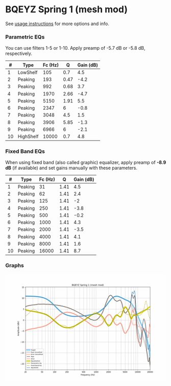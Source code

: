 # BQEYZ Spring 1 (mesh mod)
See [usage instructions](https://github.com/jaakkopasanen/AutoEq#usage) for more options and info.

### Parametric EQs
You can use filters 1-5 or 1-10. Apply preamp of -5.7 dB or -5.8 dB, respectively.

|   # | Type      |   Fc (Hz) |    Q |   Gain (dB) |
|-----|-----------|-----------|------|-------------|
|   1 | LowShelf  |       105 | 0.7  |         4.5 |
|   2 | Peaking   |       193 | 0.47 |        -4.2 |
|   3 | Peaking   |       992 | 0.68 |         3.7 |
|   4 | Peaking   |      1970 | 2.66 |        -4.7 |
|   5 | Peaking   |      5150 | 1.91 |         5.5 |
|   6 | Peaking   |      2347 | 6    |        -0.8 |
|   7 | Peaking   |      3048 | 4.5  |         1.5 |
|   8 | Peaking   |      3906 | 5.85 |        -1.3 |
|   9 | Peaking   |      6966 | 6    |        -2.1 |
|  10 | HighShelf |     10000 | 0.7  |         4.8 |

### Fixed Band EQs
When using fixed band (also called graphic) equalizer, apply preamp of **-8.9 dB** (if available) and set gains manually with these parameters.

|   # | Type    |   Fc (Hz) |    Q |   Gain (dB) |
|-----|---------|-----------|------|-------------|
|   1 | Peaking |        31 | 1.41 |         4.5 |
|   2 | Peaking |        62 | 1.41 |         2.4 |
|   3 | Peaking |       125 | 1.41 |        -2   |
|   4 | Peaking |       250 | 1.41 |        -3.8 |
|   5 | Peaking |       500 | 1.41 |        -0.2 |
|   6 | Peaking |      1000 | 1.41 |         4.3 |
|   7 | Peaking |      2000 | 1.41 |        -3.5 |
|   8 | Peaking |      4000 | 1.41 |         4.1 |
|   9 | Peaking |      8000 | 1.41 |         1.6 |
|  10 | Peaking |     16000 | 1.41 |         8.7 |

### Graphs
![](./BQEYZ%20Spring%201%20(mesh%20mod).png)
